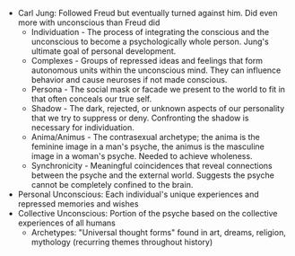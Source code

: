 - Carl Jung: Followed Freud but eventually turned against him. Did even more with unconscious than Freud did
	- Individuation - The process of integrating the conscious and the unconscious to become a psychologically whole person. Jung's ultimate goal of personal development.
	- Complexes - Groups of repressed ideas and feelings that form autonomous units within the unconscious mind. They can influence behavior and cause neuroses if not made conscious.
	- Persona - The social mask or facade we present to the world to fit in that often conceals our true self.
	- Shadow - The dark, rejected, or unknown aspects of our personality that we try to suppress or deny. Confronting the shadow is necessary for individuation.
	- Anima/Animus - The contrasexual archetype; the anima is the feminine image in a man's psyche, the animus is the masculine image in a woman's psyche. Needed to achieve wholeness.
	- Synchronicity - Meaningful coincidences that reveal connections between the psyche and the external world. Suggests the psyche cannot be completely confined to the brain.
- Personal Unconscious: Each individual's unique experiences and repressed memories and wishes 
- Collective Unconscious: Portion of the psyche based on the collective experiences of all humans
	- Archetypes: "Universal thought forms" found in art, dreams, religion, mythology (recurring themes throughout history)